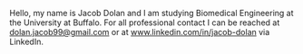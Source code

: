 Hello, my name is Jacob Dolan and I am studying Biomedical Engineering at the University at Buffalo. 
For all professional contact I can be reached at dolan.jacob99@gmail.com or at www.linkedin.com/in/jacob-dolan via LinkedIn.
